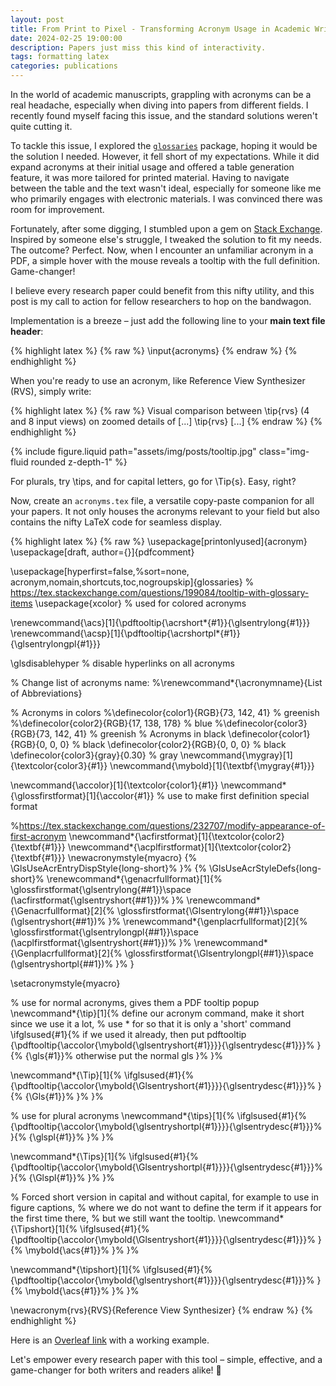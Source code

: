 ```yaml
---
layout: post
title: From Print to Pixel - Transforming Acronym Usage in Academic Writing
date: 2024-02-25 19:00:00
description: Papers just miss this kind of interactivity.
tags: formatting latex
categories: publications
---
```


In the world of academic manuscripts, grappling with acronyms can be a real headache, especially when diving into papers from different fields. I recently found myself facing this issue, and the standard solutions weren't quite cutting it.

To tackle this issue, I explored the [`glossaries`](https://fr.overleaf.com/learn/latex/Glossaries) package, hoping it would be the solution I needed. However, it fell short of my expectations. While it did expand acronyms at their initial usage and offered a table generation feature, it was more tailored for printed material. Having to navigate between the table and the text wasn't ideal, especially for someone like me who primarily engages with electronic materials. I was convinced there was room for improvement.

Fortunately, after some digging, I stumbled upon a gem on [Stack Exchange](https://tex.stackexchange.com/questions/199084/tooltip-with-glossary-items). Inspired by someone else's struggle, I tweaked the solution to fit my needs. The outcome? Perfect. Now, when I encounter an unfamiliar acronym in a PDF, a simple hover with the mouse reveals a tooltip with the full definition. Game-changer!

I believe every research paper could benefit from this nifty utility, and this post is my call to action for fellow researchers to hop on the bandwagon.

Implementation is a breeze – just add the following line to your **main text file header**:

{% highlight latex %}
{% raw %}
\input{acronyms}
{% endraw %}
{% endhighlight %}

When you're ready to use an acronym, like Reference View Synthesizer (RVS), simply write:

{% highlight latex %}
{% raw %}
Visual comparison between \tip{rvs} (4 and 8 input views) on zoomed details of [...] \tip{rvs} [...]
{% endraw %}
{% endhighlight %}

{% include figure.liquid path="assets/img/posts/tooltip.jpg" class="img-fluid rounded z-depth-1" %}

For plurals, try \tips, and for capital letters, go for \Tip\{s\}. Easy, right?

Now, create an `acronyms.tex` file, a versatile copy-paste companion for all your papers. It not only houses the acronyms relevant to your field but also contains the nifty LaTeX code for seamless display.

{% highlight latex %}
{% raw %}
\usepackage[printonlyused]{acronym}
\usepackage[draft, author={}]{pdfcomment}

\usepackage[hyperfirst=false,%sort=none,
  acronym,nomain,shortcuts,toc,nogroupskip]{glossaries}
% https://tex.stackexchange.com/questions/199084/tooltip-with-glossary-items
\usepackage{xcolor} % used for colored acronyms

\renewcommand{\acs}[1]{\pdftooltip{\acrshort*{#1}}{\glsentrylong{#1}}}
\renewcommand{\acsp}[1]{\pdftooltip{\acrshortpl*{#1}}{\glsentrylongpl{#1}}}

\glsdisablehyper % disable hyperlinks on all acronyms

% Change list of acronyms name:
%\renewcommand*{\acronymname}{List of Abbreviations}

% Acronyms in colors
%\definecolor{color1}{RGB}{73, 142, 41} % greenish
%\definecolor{color2}{RGB}{17, 138, 178} % blue
%\definecolor{color3}{RGB}{73, 142, 41} % greenish
% Acronyms in black
\definecolor{color1}{RGB}{0, 0, 0} % black
\definecolor{color2}{RGB}{0, 0, 0} % black
\definecolor{color3}{gray}{0.30} % gray
\newcommand{\mygray}[1]{\textcolor{color3}{#1}}
\newcommand{\mybold}[1]{\textbf{\mygray{#1}}}

\newcommand{\accolor}[1]{\textcolor{color1}{#1}}
\newcommand*{\glossfirstformat}[1]{\accolor{#1}} % use to make first definition special format

%https://tex.stackexchange.com/questions/232707/modify-appearance-of-first-acronym
\newcommand*{\acfirstformat}[1]{\textcolor{color2}{\textbf{#1}}}
\newcommand*{\acplfirstformat}[1]{\textcolor{color2}{\textbf{#1}}}
\newacronymstyle{myacro}
{%
  \GlsUseAcrEntryDispStyle{long-short}%
}%
{%
  \GlsUseAcrStyleDefs{long-short}%
  \renewcommand*{\genacrfullformat}[1]{%
    \glossfirstformat{\glsentrylong{##1}}\space
    (\acfirstformat{\glsentryshort{##1}})%
  }%
  \renewcommand*{\Genacrfullformat}[2]{%
    \glossfirstformat{\Glsentrylong{##1}}\space
    (\glsentryshort{##1})%
  }%
  \renewcommand*{\genplacrfullformat}[2]{%
    \glossfirstformat{\glsentrylongpl{##1}}\space
    (\acplfirstformat{\glsentryshort{##1}})%
  }%
  \renewcommand*{\Genplacrfullformat}[2]{%
    \glossfirstformat{\Glsentrylongpl{##1}}\space
    (\glsentryshortpl{##1})%
  }%
}

\setacronymstyle{myacro}

% use for normal acronyms, gives them a PDF tooltip popup
\newcommand*{\tip}[1]{% define our acronym command, make it short since we use it a lot,
  % use * for so that it is only a 'short' command
  \ifglsused{#1}{% if we used it already, then put pdftooltip
    {\pdftooltip{\accolor{\mybold{\glsentryshort{#1}}}}{\glsentrydesc{#1}}}%
  }{%
    {\gls{#1}}% otherwise put the normal gls
  }%
}%

\newcommand*{\Tip}[1]{%
  \ifglsused{#1}{%
    {\pdftooltip{\accolor{\mybold{\Glsentryshort{#1}}}}{\glsentrydesc{#1}}}%
  }{%
    {\Gls{#1}}%
  }%
}%

% use for plural acronyms
\newcommand*{\tips}[1]{%
  \ifglsused{#1}{%
    {\pdftooltip{\accolor{\mybold{\glsentryshortpl{#1}}}}{\glsentrydesc{#1}}}%
  }{%
    {\glspl{#1}}%
  }%
}%

\newcommand*{\Tips}[1]{%
  \ifglsused{#1}{%
    {\pdftooltip{\accolor{\mybold{\Glsentryshortpl{#1}}}}{\glsentrydesc{#1}}}%
  }{%
    {\Glspl{#1}}%
  }%
}%

% Forced short version in capital and without capital, for example to use in figure captions,
% where we do not want to define the term if it appears for the first time there,
% but we still want the tooltip.
\newcommand*{\Tipshort}[1]{%
  \ifglsused{#1}{%
    {\pdftooltip{\accolor{\mybold{\Glsentryshort{#1}}}}{\glsentrydesc{#1}}}%
  }{%
    \mybold{\acs{#1}}%
  }%
}%

\newcommand*{\tipshort}[1]{%
  \ifglsused{#1}{%
    {\pdftooltip{\accolor{\mybold{\glsentryshort{#1}}}}{\glsentrydesc{#1}}}%
  }{%
    \mybold{\acs{#1}}%
  }%
}%

\newacronym{rvs}{RVS}{Reference View Synthesizer}
{% endraw %}
{% endhighlight %}

Here is an [Overleaf link](https://www.overleaf.com/read/ftdtbqcrfgrd#11682c) with a working example.

Let's empower every research paper with this tool – simple, effective, and a game-changer for both writers and readers alike! 🚀
